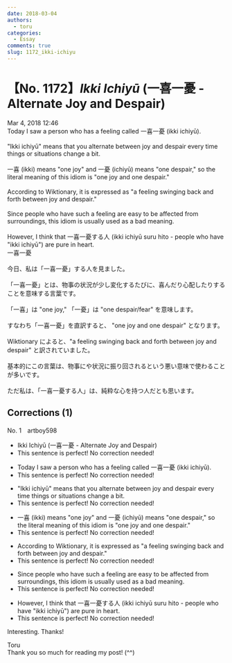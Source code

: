 ```yaml
---
date: 2018-03-04
authors:
  - toru
categories:
  - Essay
comments: true
slug: 1172_ikki-ichiyu
---
```


# 【No. 1172】<strong><em>Ikki Ichiyū</strong></em> (一喜一憂 - Alternate Joy and Despair)
<div class="date">Mar 4, 2018 12:46</div>
<div id="post"><div id="body_show_ori">
Today I saw a person who has a feeling called 一喜一憂 (ikki ichiyū).<br/><br/>"Ikki ichiyū" means that you alternate between joy and despair every time things or situations change a bit.<br/><br/>一喜 (ikki) means "one joy" and 一憂 (ichiyū) means "one despair," so the literal meaning of this idiom is "one joy and one despair."<br/><br/>According to Wiktionary, it is expressed as "a feeling swinging back and forth between joy and despair."<br/><br/>Since people who have such a feeling are easy to be affected from surroundings, this idiom is usually used as a bad meaning.<br/><br/>However, I think that 一喜一憂する人 (ikki ichiyū suru hito - people who have "ikki ichiyū") are pure in heart.
</div></div>

<!-- more -->

<div id="post_ja"><div id="body_show_mo">
一喜一憂<br/><br/>今日、私は「一喜一憂」する人を見ました。<br/><br/>「一喜一憂」とは、物事の状況が少し変化するたびに、喜んだり心配したりすることを意味する言葉です。<br/><br/>「一喜」は "one joy," 「一憂」は "one despair/fear" を意味します。<br/><br/>すなわち「一喜一憂」を直訳すると、 "one joy and one despair" となります。<br/><br/>Wiktionary によると、"a feeling swinging back and forth between joy and despair" と訳されていました。<br/><br/>基本的にこの言葉は、物事にや状況に振り回されるという悪い意味で使わることが多いです。<br/><br/>ただ私は、「一喜一憂する人」は、純粋な心を持つ人だとも思います。
</div></div>

## Corrections (1)
<div id="block"><div class="first_name"> No. 1　<span class="just_name">artboy598</span></div><div id="block2">
<ul class="correction_field">
<li class="incorrect">Ikki Ichiyū (一喜一憂 - Alternate Joy and Despair)</li>
<li class="corrected perfect">This sentence is perfect! No correction needed!</li>
</ul>
<ul class="correction_field">
<li class="incorrect">Today I saw a person who has a feeling called 一喜一憂 (ikki ichiyū).</li>
<li class="corrected perfect">This sentence is perfect! No correction needed!</li>
</ul>
<ul class="correction_field">
<li class="incorrect">"Ikki ichiyū" means that you alternate between joy and despair every time things or situations change a bit.</li>
<li class="corrected perfect">This sentence is perfect! No correction needed!</li>
</ul>
<ul class="correction_field">
<li class="incorrect">一喜 (ikki) means "one joy" and 一憂 (ichiyū) means "one despair," so the literal meaning of this idiom is "one joy and one despair."</li>
<li class="corrected perfect">This sentence is perfect! No correction needed!</li>
</ul>
<ul class="correction_field">
<li class="incorrect">According to Wiktionary, it is expressed as "a feeling swinging back and forth between joy and despair."</li>
<li class="corrected perfect">This sentence is perfect! No correction needed!</li>
</ul>
<ul class="correction_field">
<li class="incorrect">Since people who have such a feeling are easy to be affected from surroundings, this idiom is usually used as a bad meaning.</li>
<li class="corrected perfect">This sentence is perfect! No correction needed!</li>
</ul>
<ul class="correction_field">
<li class="incorrect">However, I think that 一喜一憂する人 (ikki ichiyū suru hito - people who have "ikki ichiyū") are pure in heart.</li>
<li class="corrected perfect">This sentence is perfect! No correction needed!</li>
</ul>
<p class="comment_small">
 Interesting.  Thanks!
</p>

</div><div class="name"><span class="just_name">Toru</span><br>
Thank you so much for reading my post! (^^)
</div>
</div>
